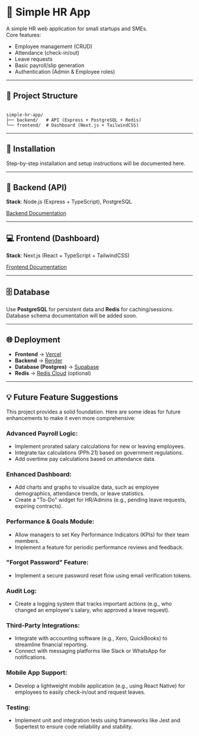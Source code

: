 # 🏢 Simple HR App

A simple HR web application for small startups and SMEs.  
Core features:
- Employee management (CRUD)
- Attendance (check-in/out)
- Leave requests
- Basic payroll/slip generation
- Authentication (Admin & Employee roles)

---

## 📂 Project Structure
```

simple-hr-app/
├── backend/   # API (Express + PostgreSQL + Redis)
└── frontend/  # Dashboard (Next.js + TailwindCSS)

````

---

## 🚀 Installation
Step-by-step installation and setup instructions will be documented here.  

---

## 🚀 Backend (API)
**Stack**: Node.js (Express + TypeScript), PostgreSQL

[Backend Documentation](./backend/readme.md)

---

## 💻 Frontend (Dashboard)
**Stack**: Next.js (React + TypeScript + TailwindCSS)  

[Frontend Documentation](./frontend/README.md)

---

## 🗄️ Database
Use **PostgreSQL** for persistent data and **Redis** for caching/sessions.  
Database schema documentation will be added soon.

---

## 🌐 Deployment
- **Frontend** → [Vercel](https://vercel.com)  
- **Backend** → [Render](https://render.com)
- **Database (Postgres)** → [Supabase](https://supabase.com)
- **Redis** → [Redis Cloud](https://redis.com/try-free/)  (optional)

---

## 💡 Future Feature Suggestions
This project provides a solid foundation. Here are some ideas for future enhancements to make it even more comprehensive:
### Advanced Payroll Logic:
- Implement prorated salary calculations for new or leaving employees.
- Integrate tax calculations (PPh 21) based on government regulations.
- Add overtime pay calculations based on attendance data.
### Enhanced Dashboard:
- Add charts and graphs to visualize data, such as employee demographics, attendance trends, or leave statistics.
- Create a "To-Do" widget for HR/Admins (e.g., pending leave requests, expiring contracts).
### Performance & Goals Module:
- Allow managers to set Key Performance Indicators (KPIs) for their team members.
- Implement a feature for periodic performance reviews and feedback.
### "Forgot Password" Feature:
- Implement a secure password reset flow using email verification tokens.
### Audit Log:
- Create a logging system that tracks important actions (e.g., who changed an employee's salary, who approved a leave request).
### Third-Party Integrations:
- Integrate with accounting software (e.g., Xero, QuickBooks) to streamline financial reporting.
- Connect with messaging platforms like Slack or WhatsApp for notifications.
### Mobile App Support:
- Develop a lightweight mobile application (e.g., using React Native) for employees to easily check-in/out and request leaves.
### Testing:
- Implement unit and integration tests using frameworks like Jest and Supertest to ensure code reliability and stability.

